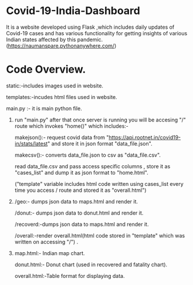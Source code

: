 # Covid-19-India-Dashboard
It is a website developed using Flask ,which includes daily updates of Covid-19 cases and has various functionality for getting insights of various Indian states affected by this pandemic.(https://naumanspare.pythonanywhere.com/)



# Code Overview.

  static:-includes images used in website.
  
  templates:-incudes html files used in website.
  
  main.py :- it is main python file.
  
  
  
  
1.  run "main.py" after that once server is running you will be accesing "/" route which invokes "home()" which includes:-

    makejson():- request covid data from "https://api.rootnet.in/covid19-in/stats/latest" and store it in json format "data_file.json".
    
    makecsv():- converts data_file.json  to csv  as "data_file.csv".

    read data_file.csv and pass access specific columns , store it as "cases_list" and dump it as json format to "home.html". 

    ("template" variable includes html code written using cases_list every time you access / route and stored it as "overall.html")
    
    
    
    
2. /geo:- dumps json data to maps.html and render it.

   /donut:- dumps json data to donut.html and render it.
   
   /recoverd:-dumps json data to maps.html and render it.
   
   /overall:-render overall.html(html code stored in "template" which was written on accessing "/") .
   
   
   
   
 3. map.html:- Indian map chart.
 
    donut.html:- Donut chart (used in recovered and  fatality chart).
    
    overall.html:-Table format for displaying data. 
